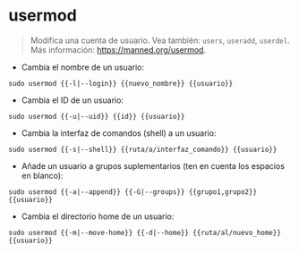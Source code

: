 # usermod

> Modifica una cuenta de usuario.
> Vea también: `users`, `useradd`, `userdel`.
> Más información: <https://manned.org/usermod>.

- Cambia el nombre de un usuario:

`sudo usermod {{-l|--login}} {{nuevo_nombre}} {{usuario}}`

- Cambia el ID de un usuario:

`sudo usermod {{-u|--uid}} {{id}} {{usuario}}`

- Cambia la interfaz de comandos (shell) a un usuario:

`sudo usermod {{-s|--shell}} {{ruta/a/interfaz_comando}} {{usuario}}`

- Añade un usuario a grupos suplementarios (ten en cuenta los espacios en blanco):

`sudo usermod {{-a|--append}} {{-G|--groups}} {{grupo1,grupo2}} {{usuario}}`

- Cambia el directorio home de un usuario:

`sudo usermod {{-m|--move-home}} {{-d|--home}} {{ruta/al/nuevo_home}} {{usuario}}`
